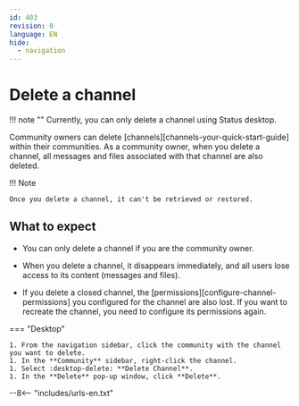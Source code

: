 ```yaml
---
id: 403
revision: 0
language: EN
hide:
  - navigation
---
```


# Delete a channel

!!! note ""
    Currently, you can only delete a channel using Status desktop.

Community owners can delete [channels][channels-your-quick-start-guide] within their communities. As a community owner, when you delete a channel, all messages and files associated with that channel are also deleted.

!!! Note

    Once you delete a channel, it can't be retrieved or restored.

## What to expect

* You can only delete a channel if you are the community owner.

* When you delete a channel, it disappears immediately, and all users lose access to its content (messages and files).

* If you delete a closed channel, the [permissions][configure-channel-permissions] you configured for the channel are also lost. If you want to recreate the channel, you need to configure its permissions again.

=== "Desktop"

    1. From the navigation sidebar, click the community with the channel you want to delete.
    1. In the **Community** sidebar, right-click the channel.
    1. Select :desktop-delete: **Delete Channel**.
    1. In the **Delete** pop-up window, click **Delete**.

--8<-- "includes/urls-en.txt"
